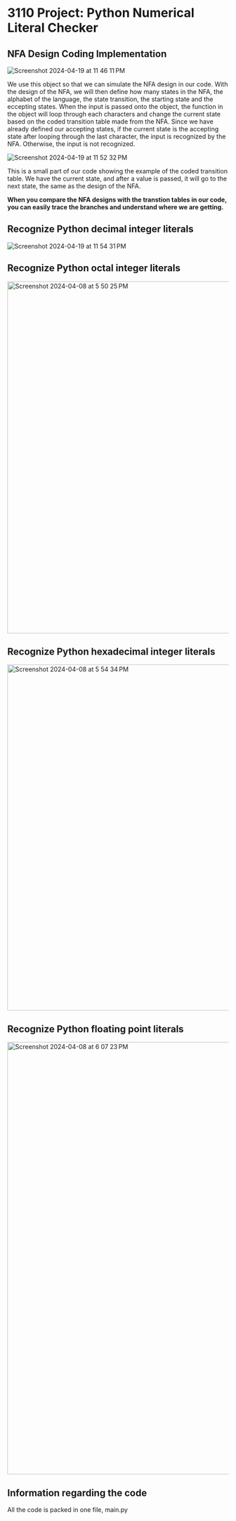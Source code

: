 # 3110 Project: Python Numerical Literal Checker

## NFA Design Coding Implementation 

![Screenshot 2024-04-19 at 11 46 11 PM](https://github.com/longhoag/3110-Project/assets/99232763/ee45caf6-6854-40ca-976e-b77e93298de2)

We use this object so that we can simulate the NFA design in our code. With the design of the NFA, we will then define how many states in the NFA, the alphabet of the language, the state transition, the starting state and the eccepting states. When the input is passed onto the object, the function in the object will loop through each characters and change the current state based on the coded transition table made from the NFA. Since we have already defined our accepting states, if the current state is the accepting state after looping through the last character, the input is recognized by the NFA. Otherwise, the input is not recognized.

![Screenshot 2024-04-19 at 11 52 32 PM](https://github.com/longhoag/3110-Project/assets/99232763/cd45ef99-b373-4b09-b9da-43ff9db22990)

This is a small part of our code showing the example of the coded transition table. We have the current state, and after a value is passed, it will go to the next state, the same as the design of the NFA.

**When you compare the NFA designs with the transtion tables in our code, you can easily trace the branches and understand where we are getting.**

## Recognize Python decimal integer literals

![Screenshot 2024-04-19 at 11 54 31 PM](https://github.com/longhoag/3110-Project/assets/99232763/9a5f7c64-397c-46e6-ac07-b8cacd7f94a0)

## Recognize Python octal integer literals

<img width="802" alt="Screenshot 2024-04-08 at 5 50 25 PM" src="https://github.com/longhoag/3110-Project/assets/99232763/70135cda-282d-4cc0-b515-2cac4da3cd3d">

## Recognize Python hexadecimal integer literals

<img width="788" alt="Screenshot 2024-04-08 at 5 54 34 PM" src="https://github.com/longhoag/3110-Project/assets/99232763/8475205c-e4d8-4cc3-afab-5851ec3be7b4">


## Recognize Python floating point literals

<img width="985" alt="Screenshot 2024-04-08 at 6 07 23 PM" src="https://github.com/longhoag/3110-Project/assets/99232763/42e9883f-69cc-40fd-8de2-aaaffcc4750f">


## Information regarding the code
All the code is packed in one file, main.py
